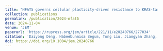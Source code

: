 ```yaml
---
title: "NFAT5 governs cellular plasticity-driven resistance to KRAS-targeted therapy in pancreatic cancer"
collection: publications
permalink: /publication/2024-nfat5
date: 2024-11-04
venue: 'JEM'
paperurl: 'https://rupress.org/jem/article/221/11/e20240766/277034'
citation: 'Daiyong Deng, Habeebunnisa Begum, Tong Liu, Jiangyan Zhang, Qiang Zhang, Ting-yu Chu, Hong Li, Alexander Lemenze, Mainul Hoque, Patricia Soteropoulos, Pingping Hou; NFAT5 governs cellular plasticity-driven resistance to KRAS-targeted therapy in pancreatic cancer. J Exp Med 4 November 2024; 221 (11): e20240766. doi: https://doi.org/10.1084/jem.20240766'
doi: https://doi.org/10.1084/jem.20240766
---
```


